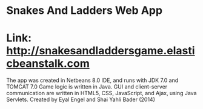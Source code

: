 # Snakes And Ladders Web App

Link: http://snakesandladdersgame.elasticbeanstalk.com
==========================
The app was created in Netbeans 8.0 IDE, and runs with JDK 7.0 and TOMCAT 7.0
Game logic is written in Java. GUI and client-server communication are written in HTML5, CSS, JavaScript, and Ajax, using Java Servlets.
Created by Eyal Engel and Shai Yahli Bader (2014)
